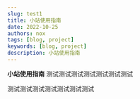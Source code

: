 ```yaml
---
slug: test1
title: 小站使用指南
date: 2022-10-25
authors: nox
tags: [blog, project]
keywords: [blog, project]
description: 小站使用指南
---
```


**小站使用指南**
测试测试测试测试测试测试测试

测试测试测试测试测试测试测试

<!-- truncate -->
